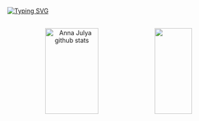 
[![Typing SVG](https://readme-typing-svg.herokuapp.com/?color=fd18fc&size=35&center=true&vCenter=true&width=1000&lines=HELLO,+My+name+is+Anna+Julya;I'm+19+years+old;I'm+from+Brazil;I+Graduated+systems+Development;Be+Welcome!+:%29)](https://git.io/typing-svg)

<br> 
<div align="center">  
  <img width="49%" height="195px" src="https://github-readme-stats.vercel.app/api?username=AnnaJulyaVieira&show_icons=true&count_private=true&hide_border=true&title_color=fd18fc&icon_color=ff91a4&text_color=c9d1d9&bg_color=transparent" alt="Anna Julya github stats" /> 
  <img width="41%" height="195px" src="https://github-readme-stats.vercel.app/api/top-langs/?username=AnnaJulyaVieira&layout=compact&hide_border=true&title_color=ff91a4&text_color=ff91a4&bg_color=transparent" />
</div>
